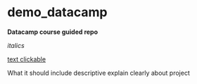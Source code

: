 # demo_datacamp
**Datacamp course guided repo**

  *italics*

  [text clickable](hyperlink)

What it should include
  descriptive 
  explain clearly about project
  
